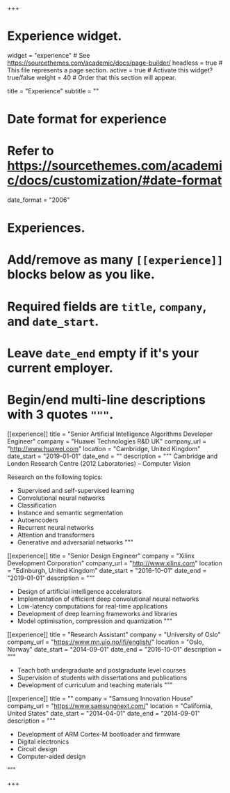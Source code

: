 +++
# Experience widget.
widget = "experience"  # See https://sourcethemes.com/academic/docs/page-builder/
headless = true  # This file represents a page section.
active = true  # Activate this widget? true/false
weight = 40  # Order that this section will appear.

title = "Experience"
subtitle = ""

# Date format for experience
#   Refer to https://sourcethemes.com/academic/docs/customization/#date-format
date_format = "2006"

# Experiences.
#   Add/remove as many `[[experience]]` blocks below as you like.
#   Required fields are `title`, `company`, and `date_start`.
#   Leave `date_end` empty if it's your current employer.
#   Begin/end multi-line descriptions with 3 quotes `"""`.
[[experience]]
  title = "Senior Artificial Intelligence Algorithms Developer Engineer"
  company = "Huawei Technologies R&D UK"
  company_url = "http://www.huawei.com"
  location = "Cambridge, United Kingdom"
  date_start = "2019-01-01"
  date_end = ""
  description = """
  Cambridge and London Research Centre (2012 Laboratories) – Computer Vision
  
  Research on the following topics:
  * Supervised and self-supervised learning
  * Convolutional neural networks
  * Classification
  * Instance and semantic segmentation
  * Autoencoders
  * Recurrent neural networks
  * Attention and transformers
  * Generative and adversarial networks
  """

[[experience]]
  title = "Senior Design Engineer"
  company = "Xilinx Development Corporation"
  company_url = "http://www.xilinx.com"
  location = "Edinburgh, United Kingdom"
  date_start = "2016-10-01"
  date_end = "2019-01-01"
  description = """
  
  * Design of artificial intelligence accelerators
  * Implementation of efficient deep convolutional neural networks
  * Low-latency computations for real-time applications
  * Development of deep learning frameworks and libraries
  * Model optimisation, compression and quantization
  """

[[experience]]
  title = "Research Assistant"
  company = "University of Oslo"
  company_url = "https://www.mn.uio.no/ifi/english/"
  location = "Oslo, Norway"
  date_start = "2014-09-01"
  date_end = "2016-10-01"
  description = """
  
  * Teach both undergraduate and postgraduate level courses
  * Supervision of students with dissertations and publications
  * Development of curriculum and teaching materials
  """

[[experience]]
  title = ""
  company = "Samsung Innovation House"
  company_url = "https://www.samsungnext.com/"
  location = "California, United States"
  date_start = "2014-04-01"
  date_end = "2014-09-01"
  description = """
  
  * Development of ARM Cortex-M bootloader and firmware
  * Digital electronics
  * Circuit design
  * Computer-aided design

  """

+++